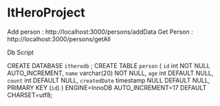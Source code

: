 # ItHeroProject

Add person : http://localhost:3000/persons/addData
Get Person : http://localhost:3000/persons/getAll

Db Script

CREATE DATABASE `itherodb` ;
CREATE TABLE `person` (
  `id` int NOT NULL AUTO_INCREMENT,
  `name` varchar(20) NOT NULL,
  `age` int DEFAULT NULL,
  `count` int DEFAULT NULL,
  `createdDate` timestamp NULL DEFAULT NULL,
  PRIMARY KEY (`id`)
) ENGINE=InnoDB AUTO_INCREMENT=17 DEFAULT CHARSET=utf8;
